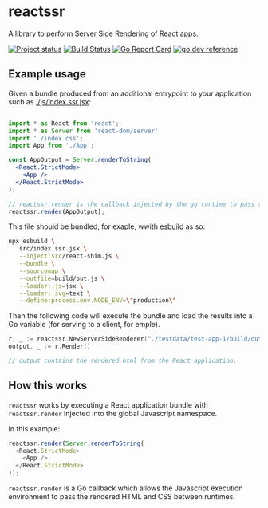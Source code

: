 # reactssr

A library to perform Server Side Rendering of React apps.

[![Project status](https://img.shields.io/github/release/tmc/reactssr.svg?style=flat-square)](https://github.com/tmc/reactssr/releases/latest)
[![Build Status](https://github.com/tmc/reactssr/workflows/test/badge.svg)](https://github.com/tmc/reactssr/actions?query=workflow%3Atest)
[![Go Report Card](https://goreportcard.com/badge/tmc/reactssr?cache=0)](https://goreportcard.com/report/tmc/reactssr)
[![go.dev reference](https://img.shields.io/badge/go.dev-reference-007d9c?logo=go&logoColor=white&style=flat-square)](https://pkg.go.dev/github.com/tmc/reactssr)

## Example usage

Given a bundle produced from an additional entrypoint to your application such as [./js/index.ssr.jsx](./js/index.ssr.jsx):

```jsx

import * as React from 'react';
import * as Server from 'react-dom/server'
import './index.css';
import App from './App';

const AppOutput = Server.renderToString(
  <React.StrictMode>
    <App />
  </React.StrictMode>
);

// reactssr.render is the callback injected by the go runtime to pass the rendered application back.
reactssr.render(AppOutput);
```

This file should be bundled, for exaple, wwith [esbuild](https://esbuild.github.io/) as so:

```bash
npx esbuild \
   src/index.ssr.jsx \
   --inject:src/react-shim.js \
   --bundle \
   --sourcemap \
   --outfile=build/out.js \
   --loader:.js=jsx \
   --loader:.svg=text \
   --define:process.env.NODE_ENV=\"production\"
```

Then the following code will execute the bundle and load the results into a Go variable (for serving
to a client, for emple).

```go
r, _ := reactssr.NewServerSideRenderer("./testdata/test-app-1/build/out.js")
output, _ := r.Render()

// output contains the rendered html from the React application.
```

## How this works

`reactssr` works by executing a React application bundle with `reactssr.render` injected into the
global Javascript namespace.

In this example:

```js
reactssr.render(Server.renderToString(
  <React.StrictMode>
    <App />
  </React.StrictMode>
));
```

`reactssr.render` is a Go callback which allows the Javascript execution environment to pass
the rendered HTML and CSS between runtimes.




